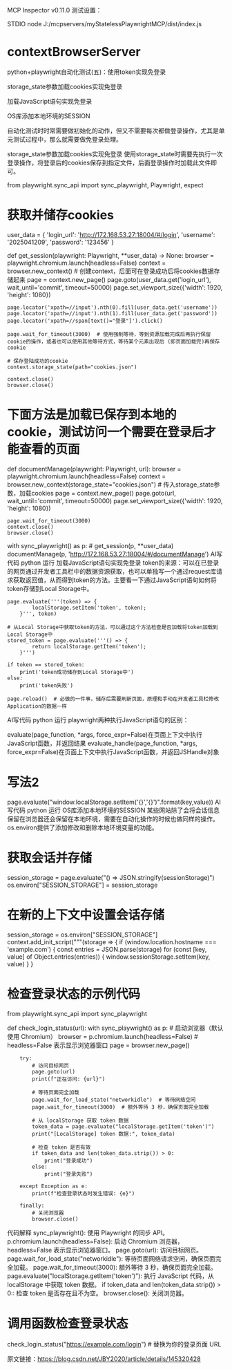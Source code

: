 
MCP Inspector v0.11.0 测试设置：

STDIO
node
J:/mcpservers/myStatelessPlaywrightMCP/dist/index.js



























# contextBrowserServer

python+playwright自动化测试(五)：使用token实现免登录



storage_state参数加载cookies实现免登录

加载JavaScript语句实现免登录

OS库添加本地环境的SESSION

自动化测试时时常需要做初始化的动作，但又不需要每次都做登录操作，尤其是单元测试过程中，那么就需要做免登录处理。

storage_state参数加载cookies实现免登录
使用storage_state时需要先执行一次登录操作，将登录后的cookies保存到指定文件，后面登录操作时加载此文件即可。

from playwright.sync_api import sync_playwright, Playwright, expect
 
# 获取并储存cookies
user_data = {
    'login_url': 'http://172.168.53.27:18004/#/login',
    'username': '2025041209',
    'password': '123456'
}
 
 
def get_session(playwright: Playwright, **user_data) -> None:
    browser = playwright.chromium.launch(headless=False)
    context = browser.new_context()  # 创建context，后面可在登录成功后将cookies数据存储起来
    page = context.new_page()
    page.goto(user_data.get('login_url'), wait_until='commit', timeout=50000)
    page.set_viewport_size({'width': 1920, 'height': 1080})
 
    page.locator('xpath=//input').nth(0).fill(user_data.get('username'))
    page.locator('xpath=//input').nth(1).fill(user_data.get('password'))
    page.locator('xpath=//span[text()="登录"]').click()
 
    page.wait_for_timeout(3000)  # 使用强制等待，等到资源加载完成后再执行保留cookie的操作，或者也可以使用其他等待方式，等待某个元素出现后 (即页面加载完)再保存cookie
 
    # 保存登陆成功的cookie
    context.storage_state(path="cookies.json")
 
    context.close()
    browser.close()
 
 
# 下面方法是加载已保存到本地的cookie，测试访问一个需要在登录后才能查看的页面
def documentManage(playwright: Playwright, url):
    browser = playwright.chromium.launch(headless=False)
    context = browser.new_context(storage_state="cookies.json")  # 传入storage_state参数，加载cookies
    page = context.new_page()
    page.goto(url, wait_until='commit', timeout=50000)
    page.set_viewport_size({'width': 1920, 'height': 1080})
 
    page.wait_for_timeout(3000)
    context.close()
    browser.close()
 
 
with sync_playwright() as p:
    # get_session(p, **user_data)
    documentManage(p, 'http://172.168.53.27:18004/#/documentManage')
AI写代码
python
运行
加载JavaScript语句实现免登录
token的来源：可以在已登录的网页通过开发者工具栏中的数据资源获取，也可以单独写一个通过request库请求获取返回值，从而得到token的方法。主要看一下通过JavaScript语句如何将token存储到Local Storage中。

    page.evaluate('''(token) => {
            localStorage.setItem('token', token);
        }''', token)
    
    # 从Local Storage中获取token的方法，可以通过这个方法检查是否加载将token加载到Local Storage中
    stored_token = page.evaluate('''() => {
            return localStorage.getItem('token');
        }''')
 
    if token == stored_token:
        print('token成功储存到Local Storage中')
    else:
        print('token失败')
 
    page.reload()  # 必做的一件事，储存后需要刷新页面，原理和手动在开发者工具栏修改Application的数据一样
AI写代码
python
运行
playwright两种执行JavaScript语句的区别：

evaluate(page_function, *args, force_expr=False)在页面上下文中执行JavaScript函数，并返回结果
evaluate_handle(page_function, *args, force_expr=False)在页面上下文中执行JavaScript函数，并返回JSHandle对象
# 写法2
page.evaluate("window.localStorage.setItem('{}','{}')".format(key,value))
AI写代码
python
运行
OS库添加本地环境的SESSION
某些网站除了会将会话信息保留在浏览器还会保留在本地环境，需要在自动化操作的时候也做同样的操作。os.environ提供了添加修改和删除本地环境变量的功能。

# 获取会话并存储
session_storage = page.evaluate("() => JSON.stringify(sessionStorage)")
os.environ["SESSION_STORAGE"] = session_storage
 
# 在新的上下文中设置会话存储
session_storage = os.environ["SESSION_STORAGE"]
context.add_init_script("""(storage => {
  if (window.location.hostname === 'example.com') {
    const entries = JSON.parse(storage)
    for (const [key, value] of Object.entries(entries)) {
      window.sessionStorage.setItem(key, value)
    }
  }



# 检查登录状态的示例代码
from playwright.sync_api import sync_playwright

def check_login_status(url):
    with sync_playwright() as p:
        # 启动浏览器（默认使用 Chromium）
        browser = p.chromium.launch(headless=False)  # headless=False 表示显示浏览器窗口
        page = browser.new_page()

        try:
            # 访问目标网页
            page.goto(url)
            print(f"正在访问: {url}")

            # 等待页面完全加载
            page.wait_for_load_state("networkidle")  # 等待网络空闲
            page.wait_for_timeout(3000)  # 额外等待 3 秒，确保页面完全加载

            # 从 localStorage 获取 token 数据
            token_data = page.evaluate("localStorage.getItem('token')")
            print("[LocalStorage] token 数据:", token_data)

            # 检查 token 是否有效
            if token_data and len(token_data.strip()) > 0:
                print("登录成功")
            else:
                print("登录失败")

        except Exception as e:
            print(f"检查登录状态时发生错误: {e}")

        finally:
            # 关闭浏览器
            browser.close()

代码解释
sync_playwright(): 使用 Playwright 的同步 API。
p.chromium.launch(headless=False): 启动 Chromium 浏览器，headless=False 表示显示浏览器窗口。
page.goto(url): 访问目标网页。
page.wait_for_load_state("networkidle"): 等待页面网络请求空闲，确保页面完全加载。
page.wait_for_timeout(3000): 额外等待 3 秒，确保页面完全加载。
page.evaluate("localStorage.getItem('token')"): 执行 JavaScript 代码，从 localStorage 中获取 token 数据。
if token_data and len(token_data.strip()) > 0:: 检查 token 是否存在且不为空。
browser.close(): 关闭浏览器。

# 调用函数检查登录状态
check_login_status("https://example.com/login")  # 替换为你的登录页面 URL



                        
原文链接：https://blog.csdn.net/JBY2020/article/details/145320428